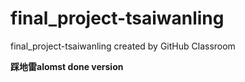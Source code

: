 # final_project-tsaiwanling
final_project-tsaiwanling created by GitHub Classroom

**踩地雷alomst done version**
